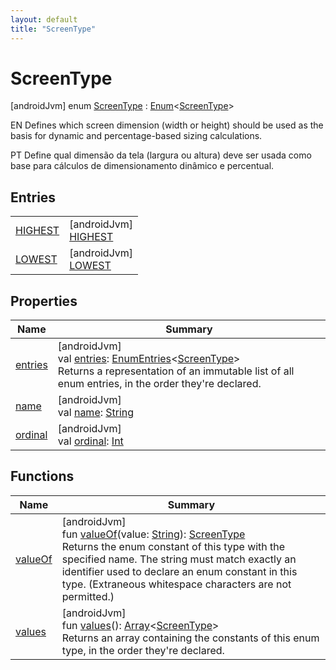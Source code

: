 ```yaml
---
layout: default
title: "ScreenType"
---
```


# ScreenType

[androidJvm]
enum [ScreenType](index.md) : [Enum](https://kotlinlang.org/api/core/kotlin-stdlib/kotlin/-enum/index.html)<[ScreenType](index.md)> 

EN Defines which screen dimension (width or height) should be used as the basis for dynamic and percentage-based sizing calculations.

PT Define qual dimensão da tela (largura ou altura) deve ser usada como base para cálculos de dimensionamento dinâmico e percentual.

## Entries

| | |
|---|---|
| [HIGHEST](-h-i-g-h-e-s-t/index.md) | [androidJvm]<br>[HIGHEST](-h-i-g-h-e-s-t/index.md) |
| [LOWEST](-l-o-w-e-s-t/index.md) | [androidJvm]<br>[LOWEST](-l-o-w-e-s-t/index.md) |

## Properties

| Name | Summary |
|---|---|
| [entries](entries.md) | [androidJvm]<br>val [entries](entries.md): [EnumEntries](https://kotlinlang.org/api/core/kotlin-stdlib/kotlin.enums/-enum-entries/index.html)<[ScreenType](index.md)><br>Returns a representation of an immutable list of all enum entries, in the order they're declared. |
| [name](../-unit-type/-p-x/index.md#-372974862%2FProperties%2F373173406) | [androidJvm]<br>val [name](../-unit-type/-p-x/index.md#-372974862%2FProperties%2F373173406): [String](https://kotlinlang.org/api/core/kotlin-stdlib/kotlin/-string/index.html) |
| [ordinal](../-unit-type/-p-x/index.md#-739389684%2FProperties%2F373173406) | [androidJvm]<br>val [ordinal](../-unit-type/-p-x/index.md#-739389684%2FProperties%2F373173406): [Int](https://kotlinlang.org/api/core/kotlin-stdlib/kotlin/-int/index.html) |

## Functions

| Name | Summary |
|---|---|
| [valueOf](value-of.md) | [androidJvm]<br>fun [valueOf](value-of.md)(value: [String](https://kotlinlang.org/api/core/kotlin-stdlib/kotlin/-string/index.html)): [ScreenType](index.md)<br>Returns the enum constant of this type with the specified name. The string must match exactly an identifier used to declare an enum constant in this type. (Extraneous whitespace characters are not permitted.) |
| [values](values.md) | [androidJvm]<br>fun [values](values.md)(): [Array](https://kotlinlang.org/api/core/kotlin-stdlib/kotlin/-array/index.html)<[ScreenType](index.md)><br>Returns an array containing the constants of this enum type, in the order they're declared. |